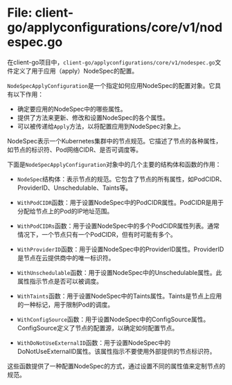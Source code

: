 # File: client-go/applyconfigurations/core/v1/nodespec.go

在client-go项目中，`client-go/applyconfigurations/core/v1/nodespec.go`文件定义了用于应用（apply）NodeSpec的配置。

`NodeSpecApplyConfiguration`是一个指定如何应用NodeSpec的配置对象。它具有以下作用：
- 确定要应用的NodeSpec中的哪些属性。
- 提供了方法来更新、修改和设置NodeSpec的各个属性。
- 可以被传递给`Apply`方法，以将配置应用到NodeSpec对象上。

NodeSpec表示一个Kubernetes集群中的节点规范。它描述了节点的各种属性，如节点的标识符、Pod网络CIDR、是否可调度等。

下面是`NodeSpecApplyConfiguration`对象中的几个主要的结构体和函数的作用：

- `NodeSpec`结构体：表示节点的规范。它包含了节点的所有属性，如PodCIDR、ProviderID、Unschedulable、Taints等。

- `WithPodCIDR`函数：用于设置NodeSpec中的PodCIDR属性。PodCIDR是用于分配给节点上的Pod的IP地址范围。

- `WithPodCIDRs`函数：用于设置NodeSpec中的多个PodCIDR属性列表。通常情况下，一个节点只有一个PodCIDR，但有时可能有多个。

- `WithProviderID`函数：用于设置NodeSpec中的ProviderID属性。ProviderID是节点在云提供商中的唯一标识符。

- `WithUnschedulable`函数：用于设置NodeSpec中的Unschedulable属性。此属性指示节点是否可以被调度。

- `WithTaints`函数：用于设置NodeSpec中的Taints属性。Taints是节点上应用的一种标记，用于限制Pod的调度。

- `WithConfigSource`函数：用于设置NodeSpec中的ConfigSource属性。ConfigSource定义了节点的配置源，以确定如何配置节点。

- `WithDoNotUseExternalID`函数：用于设置NodeSpec中的DoNotUseExternalID属性。该属性指示不要使用外部提供的节点标识符。

这些函数提供了一种配置NodeSpec的方式，通过设置不同的属性值来定制节点的规范。

